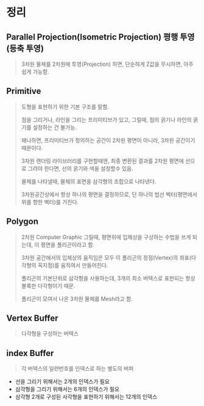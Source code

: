 # 정리



## Parallel Projection(Isometric Projection) 평행 투영(등축 투영)

> 3차원 물체를 2차원에 투영(Projection) 하면, 단순하게 Z값을 무시하면, 아주 쉽게 가능함.

## Primitive

> 도형을 표현하기 위한 기본 구조를 말함.
>
> 점을 그리거나, 라인을 그리는 프리미티브가 있고, 그릴때, 점의 굵기나 라인의 굵기를 설정하는 건 불가능.
>
> 왜나하면, 프리미티브가 정의하는 공간이 2차원 평면이 아니라, 3차원 공간이기 때문이다.
>
> 3차원 렌더링 라이브러리를 구현할때엔, 최종 변환된 결과를 2차원 평면에 선으로 그려야 한다면,  선의 굵기와 색을 설정할수 있음.
>
> 물체를 나타낼때, 물체의 표면을 삼각형의 조합으로 나타낸다.
>
> 3차원공간상에서 항상 하나의 평면을 결정하므로, 단 하나의 법선 벡터(평면에서 위를 향한 벡터)를 가진다.

## Polygon

> 2차원 Computer Graphic 그릴때, 평면위에 입체상을 구상하는 수법을 쓰게 되는데, 이 평면을 폴리곤이라고 함.
>
> 3차원 공간에서의 입체상의 움직임은 모두 이 폴리곤의 정점(Vertex)의 좌표(다각형의 꼭지점)를 움직여서 만들어진다.
>
> 폴리곤의 기본단위로 삼각형을 사용하는데, 3개의 최소 버텍스로 표현되는 항상 볼록한 다각형이기 때문.
>
> 폴리곤이 모여서 나온 3차원 물체를 Mesh라고 함.

## Vertex Buffer

> 다각형을 구성하는 버텍스

## index Buffer

> 각 버텍스의 일련번호를 인덱스로 하는 별도의 버퍼

+ 선을 그리기 위해서는 2개의 인덱스가 필요
+ 삼각형을 그리기 위해서는 6개의 인덱스가 필요
+ 삼각형 2개로 구성된 사각형을 표현하기 위해서는 12개의 인덱스
